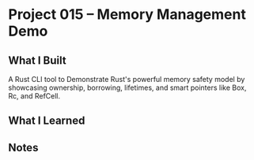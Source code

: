 # Project 015 – Memory Management Demo

## What I Built
A Rust CLI tool  to Demonstrate Rust's powerful memory safety model by showcasing ownership, borrowing, lifetimes, and smart pointers like Box, Rc, and RefCell.

## What I Learned


## Notes